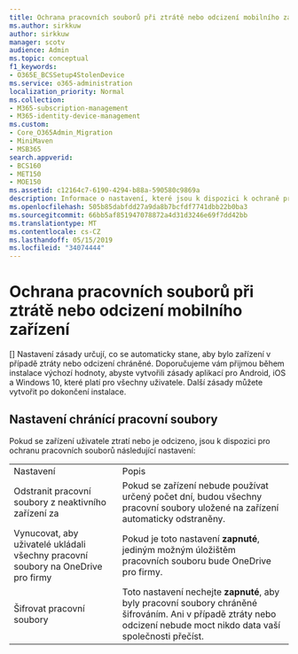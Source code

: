 ```yaml
---
title: Ochrana pracovních souborů při ztrátě nebo odcizení mobilního zařízení
ms.author: sirkkuw
author: sirkkuw
manager: scotv
audience: Admin
ms.topic: conceptual
f1_keywords:
- O365E_BCSSetup4StolenDevice
ms.service: o365-administration
localization_priority: Normal
ms.collection:
- M365-subscription-management
- M365-identity-device-management
ms.custom:
- Core_O365Admin_Migration
- MiniMaven
- MSB365
search.appverid:
- BCS160
- MET150
- MOE150
ms.assetid: c12164c7-6190-4294-b88a-590580c9869a
description: Informace o nastavení, které jsou k dispozici k ochraně pracovních souborů v případě ztráty nebo krádeže zařízení uživatele.
ms.openlocfilehash: 505b85dabfdd27a9da8b7bcfdf7741dbb22b0ba3
ms.sourcegitcommit: 66bb5af851947078872a4d31d3246e69f7dd42bb
ms.translationtype: MT
ms.contentlocale: cs-CZ
ms.lasthandoff: 05/15/2019
ms.locfileid: "34074444"
---
```

# <a name="protect-work-files-when-a-mobile-device-is-lost-or-stolen"></a>Ochrana pracovních souborů při ztrátě nebo odcizení mobilního zařízení

[] Nastavení zásady určují, co se automaticky stane, aby bylo zařízení v případě ztráty nebo odcizení chráněné. Doporučujeme vám přijmou během instalace výchozí hodnoty, abyste vytvořili zásady aplikací pro Android, iOS a Windows 10, které platí pro všechny uživatele. Další zásady můžete vytvořit po dokončení instalace.
  
## <a name="settings-that-protect-work-files"></a>Nastavení chránící pracovní soubory

Pokud se zařízení uživatele ztratí nebo je odcizeno, jsou k dispozici pro ochranu pracovních souborů následující nastavení:
  
|||
|:-----|:-----|
|Nastavení  <br/> |Popis  <br/> |
|Odstranit pracovní soubory z neaktivního zařízení za  <br/> |Pokud se zařízení nebude používat určený počet dní, budou všechny pracovní soubory uložené na zařízení automaticky odstraněny.  <br/> |
|Vynucovat, aby uživatelé ukládali všechny pracovní soubory na OneDrive pro firmy  <br/> |Pokud je toto nastavení **zapnuté**, jediným možným úložištěm pracovních souboru bude OneDrive pro firmy.  <br/> |
|Šifrovat pracovní soubory  <br/> |Toto nastavení nechejte **zapnuté**, aby byly pracovní soubory chráněné šifrováním. Ani v případě ztráty nebo odcizení nebude moct nikdo data vaší společnosti přečíst.  <br/> |
   

